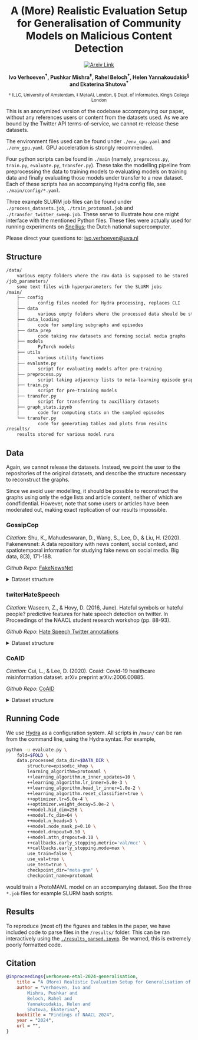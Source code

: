 <h1 align="center">A (More) Realistic Evaluation Setup for Generalisation of Community Models on Malicious Content Detection
</h1>

<!-- TODO add paper URL -->

<!-- TODO add URL to ACL anthology -->

<p align="center">
<a href="https://wandb.ai/verhivo/morph_tag_lemmatize?workspace=user-verhivo">
    <img src="https://img.shields.io/static/v1.svg?logo=arxiv&label=Paper&message=Open%20Paper&color=green"
    alt="Arxiv Link"
    style="float: center;"
    />
</a>
</p>

<p align="center"><b>Ivo Verhoeven<sup>&dagger;</sup>, Pushkar Mishra<sup>&Dagger;</sup>, Rahel Beloch<sup>&dagger;</sup>, Helen Yannakoudakis<sup>&sect;</sup> and Ekaterina Shutova<sup>&dagger;</sup></b></p>

<p align="center"><small>&dagger; ILLC, University of Amsterdam, &Dagger; MetaAI, London, &sect; Dept. of Informatics, King’s College London</small></p>


This is an anonymized version of the codebase accompanying our paper, without any references users or content from the datasets used. As we are bound by the Twitter API terms-of-service, we cannot re-release these datasets.

The environment files used can be found under `./env_cpu.yaml` and `./env_gpu.yaml`. GPU acceleration is strongly recommended.

Four python scripts can be found in `./main` (namely, `preprocess.py`, `train.py`, `evaluate.py`, `transfer.py`). These take the modelling pipeline from preprocessing the data to training models to evaluating models on training data and finally evaluating those models under transfer to a new dataset. Each of these scripts has an accompanying Hydra config file, see `./main/config/*.yaml`.

Three example SLURM job files can be found under `./process_datasets.job`, `./train_protomaml.job` and `./transfer_twitter_sweep.job`. These serve to illustrate how one might interface with the mentioned Python files. These files were actually used for running experiments on [Snellius](https://www.surf.nl/en/services/snellius-the-national-supercomputer); the Dutch national supercomputer.

Please direct your questions to: [ivo.verhoeven@uva.nl](mailto:ivo.verhoeven@uva.nl)

## Structure

```txt
/data/
    various empty folders where the raw data is supposed to be stored
/job_parameters/
    some text files with hyperparameters for the SLURM jobs
/main/
    ├── config
    │       config files needed for Hydra processing, replaces CLI
    ├── data
    │       various empty folders where the processed data should be stored
    ├── data_loading
    │       code for sampling subgraphs and episodes
    ├── data_prep
    │       code taking raw datasets and forming social media graphs
    ├── models
    │       PyTorch models
    ├── utils
    │       various utility functions
    ├── evaluate.py
    │       script for evaluating models after pre-training
    ├── preprocess.py
    │       script taking adjacency lists to meta-learning episode graphs
    ├── train.py
    │       script for pre-training models
    ├── transfer.py
    │       script for transferring to auxilliary datasets
    ├── graph_stats.ipynb
    │       code for computing stats on the sampled episodes
    └── transfer.py
            code for generating tables and plots from results
/results/
    results stored for various model runs
```

## Data

Again, we cannot release the datasets. Instead, we point the user to the repositories of the original datasets, and describe the structure necessary to reconstruct the graphs.

Since we avoid user modelling, it should be possible to reconstruct the graphs using only the edge lists and article content, neither of which are condfidential. However, note that some users or articles have been moderated out, making exact replication of our results impossible.

### GossipCop

*Citation*: Shu, K., Mahudeswaran, D., Wang, S., Lee, D., & Liu, H. (2020). Fakenewsnet: A data repository with news content, social context, and spatiotemporal information for studying fake news on social media. Big data, 8(3), 171-188.

*Github Repo*: [FakeNewsNet](https://github.com/KaiDMML/FakeNewsNet)

<details>
<summary>Dataset structure</summary>

```txt
/fake/
    └── /gossipcop-$DOCID/'news content.json'
/real/
    └── /gossipcop-$DOCID/'news content.json'
/retweets/
    └── gossipcop-$USERID.csv
/tweets/
    └── gossipcop-$USERID.csv
/user_followers/
    └── $USERID.json
/user_following/
    └── $USERID.json
```
</details>

### twiterHateSpeech

*Citation*: Waseem, Z., & Hovy, D. (2016, June). Hateful symbols or hateful people? predictive features for hate speech detection on twitter. In Proceedings of the NAACL student research workshop (pp. 88-93).

*Github Repo*: [Hate Speech Twitter annotations](https://github.com/zeeraktalat/hatespeech?tab=readme-ov-file)

<details>
<summary>Dataset structure</summary>
```txt
├── authors.txt
└── twitter_data_waseem_hovy.csv
```
</details>

### CoAID

*Citation*: Cui, L., & Lee, D. (2020). Coaid: Covid-19 healthcare misinformation dataset. arXiv preprint arXiv:2006.00885.

*Github Repo*: [CoAID](https://github.com/cuilimeng/CoAID)

<details>
<summary>Dataset structure</summary>
```txt
/main/
    ├── /05-01-2020/
        ├── NewsFakeCOVID-19.csv
        ├── NewsFakeCOVID-19_tweets.csv
        ├── NewsFakeCOVID-19_replies.csv
        ├── NewsRealCOVID-19.csv
        ├── NewsRealCOVID-19_tweets.csv
        └── NewsRealCOVID-19_replies.csv
    ├── /07-01-2020/
        └── Idem
    ├── /09-01-2020/
        └── Idem
    └── /11-01-2020/
        └── Idem
/retweets/
    └── $USERID.csv
/tweets/
    └── $USERID.csv
/user_followers/
    └── $USERID.json
/user_following/
    └── $USERID.json
```
</details>

## Running Code

We use [Hydra](https://hydra.cc/docs/intro/) as a configuration system. All scripts in `/main/` can be ran from the command line, using the Hydra syntax. For example,

```bash
python -u evaluate.py \
    fold=$FOLD \
    data.processed_data_dir=$DATA_DIR \
        structure=episodic_khop \
        learning_algorithm=protomaml \
        ++learning_algorithm.n_inner_updates=10 \
        ++learning_algorithm.lr_inner=5.0e-3 \
        ++learning_algorithm.head_lr_inner=1.0e-2 \
        ++learning_algorithm.reset_classifier=true \
        ++optimizer.lr=5.0e-4 \
        ++optimizer.weight_decay=5.0e-2 \
        ++model.hid_dim=256 \
        ++model.fc_dim=64 \
        ++model.n_heads=3 \
        ++model.node_mask_p=0.10 \
        ++model.dropout=0.50 \
        ++model.attn_dropout=0.10 \
        ++callbacks.early_stopping.metric='val/mcc' \
        ++callbacks.early_stopping.mode=max \
        use_train=false \
        use_val=true \
        use_test=true \
        checkpoint_dir="meta-gnn" \
        checkpoint_name=protomaml
```

would train a ProtoMAML model on an accompanying dataset. See the three `*.job` files for example SLURM bash scripts.

## Results

To reproduce (most of) the figures and tables in the paper, we have included code to parse files in the `/results/` folder. This can be ran interactively using the [`./results_parsed.ipynb`](./results_parsed.ipynb). Be warned, this is extremely poorly formatted code.

## Citation

<!-- TODO add paper URL to citation-->

```bibtex
@inproceedings{verhoeven-etal-2024-generalisation,
    title = "A (More) Realistic Evaluation Setup for Generalisation of Community Models on Malicious Content Detection",
    author = "Verhoeven, Ivo and
        Mishra, Pushkar and
        Beloch, Rahel and
        Yannakoudakis, Helen and
        Shutova, Ekaterina",
    booktitle = "Findings of NAACL 2024",
    year = "2024",
    url = "",
}
```